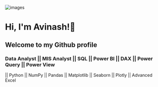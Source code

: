 ![images](https://github.com/user-attachments/assets/478038a1-27b0-47c3-b160-78c4b4e3414e)

# Hi, I'm Avinash!👋

## Welcome to my Github profile


### Data Analyst || MIS Analyst || SQL || Power BI || DAX || Power Query || Power View
|| Python || NumPy || Pandas || Matplotlib || Seaborn || Plotly || Advanced Excel

